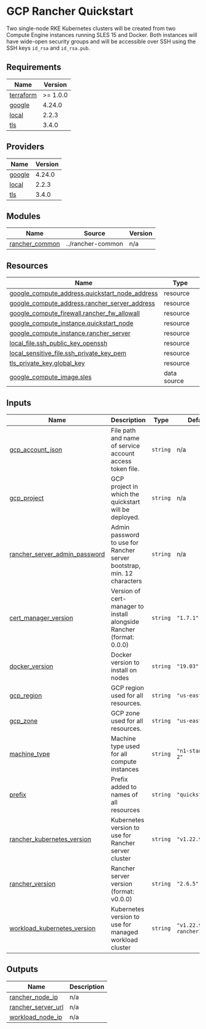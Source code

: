 # GCP Rancher Quickstart

Two single-node RKE Kubernetes clusters will be created from two Compute Engine instances running SLES 15 and Docker.
Both instances will have wide-open security groups and will be accessible over SSH using the SSH keys
`id_rsa` and `id_rsa.pub`.

<!-- BEGIN_TF_DOCS -->
## Requirements

| Name | Version |
|------|---------|
| <a name="requirement_terraform"></a> [terraform](#requirement\_terraform) | >= 1.0.0 |
| <a name="requirement_google"></a> [google](#requirement\_google) | 4.24.0 |
| <a name="requirement_local"></a> [local](#requirement\_local) | 2.2.3 |
| <a name="requirement_tls"></a> [tls](#requirement\_tls) | 3.4.0 |

## Providers

| Name | Version |
|------|---------|
| <a name="provider_google"></a> [google](#provider\_google) | 4.24.0 |
| <a name="provider_local"></a> [local](#provider\_local) | 2.2.3 |
| <a name="provider_tls"></a> [tls](#provider\_tls) | 3.4.0 |

## Modules

| Name | Source | Version |
|------|--------|---------|
| <a name="module_rancher_common"></a> [rancher\_common](#module\_rancher\_common) | ../rancher-common | n/a |

## Resources

| Name | Type |
|------|------|
| [google_compute_address.quickstart_node_address](https://registry.terraform.io/providers/hashicorp/google/4.24.0/docs/resources/compute_address) | resource |
| [google_compute_address.rancher_server_address](https://registry.terraform.io/providers/hashicorp/google/4.24.0/docs/resources/compute_address) | resource |
| [google_compute_firewall.rancher_fw_allowall](https://registry.terraform.io/providers/hashicorp/google/4.24.0/docs/resources/compute_firewall) | resource |
| [google_compute_instance.quickstart_node](https://registry.terraform.io/providers/hashicorp/google/4.24.0/docs/resources/compute_instance) | resource |
| [google_compute_instance.rancher_server](https://registry.terraform.io/providers/hashicorp/google/4.24.0/docs/resources/compute_instance) | resource |
| [local_file.ssh_public_key_openssh](https://registry.terraform.io/providers/hashicorp/local/2.2.3/docs/resources/file) | resource |
| [local_sensitive_file.ssh_private_key_pem](https://registry.terraform.io/providers/hashicorp/local/2.2.3/docs/resources/sensitive_file) | resource |
| [tls_private_key.global_key](https://registry.terraform.io/providers/hashicorp/tls/3.4.0/docs/resources/private_key) | resource |
| [google_compute_image.sles](https://registry.terraform.io/providers/hashicorp/google/4.24.0/docs/data-sources/compute_image) | data source |

## Inputs

| Name | Description | Type | Default | Required |
|------|-------------|------|---------|:--------:|
| <a name="input_gcp_account_json"></a> [gcp\_account\_json](#input\_gcp\_account\_json) | File path and name of service account access token file. | `string` | n/a | yes |
| <a name="input_gcp_project"></a> [gcp\_project](#input\_gcp\_project) | GCP project in which the quickstart will be deployed. | `string` | n/a | yes |
| <a name="input_rancher_server_admin_password"></a> [rancher\_server\_admin\_password](#input\_rancher\_server\_admin\_password) | Admin password to use for Rancher server bootstrap, min. 12 characters | `string` | n/a | yes |
| <a name="input_cert_manager_version"></a> [cert\_manager\_version](#input\_cert\_manager\_version) | Version of cert-manager to install alongside Rancher (format: 0.0.0) | `string` | `"1.7.1"` | no |
| <a name="input_docker_version"></a> [docker\_version](#input\_docker\_version) | Docker version to install on nodes | `string` | `"19.03"` | no |
| <a name="input_gcp_region"></a> [gcp\_region](#input\_gcp\_region) | GCP region used for all resources. | `string` | `"us-east4"` | no |
| <a name="input_gcp_zone"></a> [gcp\_zone](#input\_gcp\_zone) | GCP zone used for all resources. | `string` | `"us-east4-a"` | no |
| <a name="input_machine_type"></a> [machine\_type](#input\_machine\_type) | Machine type used for all compute instances | `string` | `"n1-standard-2"` | no |
| <a name="input_prefix"></a> [prefix](#input\_prefix) | Prefix added to names of all resources | `string` | `"quickstart"` | no |
| <a name="input_rancher_kubernetes_version"></a> [rancher\_kubernetes\_version](#input\_rancher\_kubernetes\_version) | Kubernetes version to use for Rancher server cluster | `string` | `"v1.22.9+k3s1"` | no |
| <a name="input_rancher_version"></a> [rancher\_version](#input\_rancher\_version) | Rancher server version (format: v0.0.0) | `string` | `"2.6.5"` | no |
| <a name="input_workload_kubernetes_version"></a> [workload\_kubernetes\_version](#input\_workload\_kubernetes\_version) | Kubernetes version to use for managed workload cluster | `string` | `"v1.22.9-rancher1-1"` | no |

## Outputs

| Name | Description |
|------|-------------|
| <a name="output_rancher_node_ip"></a> [rancher\_node\_ip](#output\_rancher\_node\_ip) | n/a |
| <a name="output_rancher_server_url"></a> [rancher\_server\_url](#output\_rancher\_server\_url) | n/a |
| <a name="output_workload_node_ip"></a> [workload\_node\_ip](#output\_workload\_node\_ip) | n/a |
<!-- END_TF_DOCS -->
